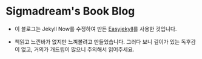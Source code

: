# Sigmadream's Book Blog

* 이 블로그는 Jekyll Now를 수정하여 만든 [Easyjekyll](http://halryang.net/Jekyll-Blogging-For-Beginners/)를 사용한 것입니다. 

* 책읽고 느낀바가 없지만 느껴볼려고 만들었습니다. 그러다 보니 깊이가 있는 독후감이 없고, 거의가 개드립이 많으니 주의해서 읽어주세요.
